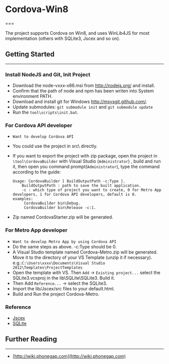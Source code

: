 # Cordova-Win8
===

The project supports Cordova on Win8, and uses WinLib4JS for most implementation (others with SQLite3, Jscex and so on).

## Getting Started
---

### Install NodeJS and Git, Init Project
 - Download the node-vxxx-x86.msi from http://nodejs.org/ and install. 
 - Confirm that the path of node and npm has been writen into System environment PATH.
 - Download and install git for Windows http://msysgit.github.com/.
 - Update submodules: `git submodule init` and  `git submodule update`
 - Run the `tool\scripts\init.bat`.
 
### For Cordova API developer 
 - `Want to develop Cordova API`
 - You could use the project in src\ directly.
 - If you want to export the project with zip package, open the project in `\tool\CordovaBuilder` with Visual Studio (`Administrator`) , build and run it, then open you command prompt(`Administrator`), type the command according to the guide:

	~~~ 
	Usage: CordovaBuilder [ BuildOutputPath -c:Type ].  
	    BuildOutputPath : path to save the built application.  
	    -c : which type of project you want to create, 0 for Metro App developers, 1 for Cordova API developers, default is 0.  
	examples:  
	     CordovaBuilder bin\Debug.  
	     CordovaBuilder bin\Release -c:1.
	~~~

 - Zip named CordovaStarter.zip will be generated.  
 
### For Metro App developer
 - `Want to develop Metro App by using Cordova API`
 - Do the same steps as above. -c:Type should be 0. 
 - A Visual Studio template named Cordova-Metro.zip will be generated. Move it to the directory of your VS Template (unzip it if necessary). 
    e.g.:`C:\Users\xxxx\Documents\Visual Studio 2012\Templates\ProjectTemplates`
 - Open the template with VS. Then `Add` -> `Existing project...` select the SQLite3.vcxproj in the lib\SQLite\SQLite3. Build it.
 - Then Add `Reference...` -> select the SQLite3.
 - Import the lib/Jscex/src files to your default.html.
 - Build and Run the project Cordova-Metro.  
    
### Reference
 - [Jscex](https://github.com/JeffreyZhao/jscex)
 - [SQLite](https://github.com/doo/SQLite3-WinRT)

## Further Reading
---

- [http://wiki.phonegap.com](http://wiki.phonegap.com)